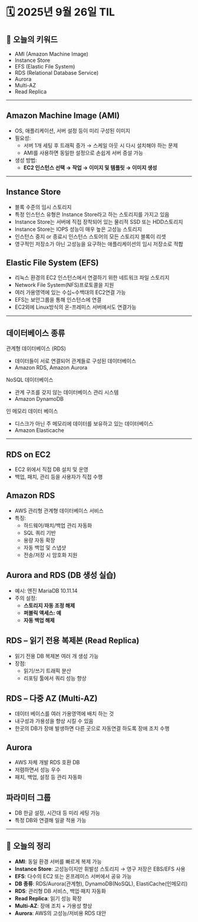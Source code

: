 # 🗓️ 2025년 9월 26일 TIL

## 🔑 오늘의 키워드
- AMI (Amazon Machine Image)
- Instance Store
- EFS (Elastic File System)
- RDS (Relational Database Service)
- Aurora
- Multi-AZ
- Read Replica

---

## Amazon Machine Image (AMI)
- OS, 애플리케이션, 서버 설정 등이 미리 구성된 이미지
- 필요성:
    - 서버 1개 세팅 후 트래픽 증가 → 스케일 아웃 시 다시 설치해야 하는 문제
    - AMI를 사용하면 동일한 설정으로 손쉽게 서버 증설 가능
- 생성 방법:
    - **EC2 인스턴스 선택 → 작업 → 이미지 및 템플릿 → 이미지 생성**

---

## Instance Store
- 블록 수준의 임시 스토리지
- 특정 인스턴스 유형은 Instance Store라고 하는 스토리지를 가지고 있음
- Instance Store는 서버에 직접 장착되어 있는 물리적 SSD 또는 HDD스토리지
- Instance Store는 IOPS 성능이 매우 높은 고성능 스토리지
- 인스턴스 중지 or 종료시 인스턴스 스토어의 모든 스토리지 블록이 리셋
- 영구적인 저장소가 아닌 고성능을 요구하는 애플리케이션의 임시 저장소로 적합

## Elastic File System (EFS)
- 리눅스 환경의 EC2 인스턴스에서 연결하기 위한 네트워크 파일 스토리지
- Network File System(NFS)프로토콜을 지원
- 여러 가용영역에 있는 수십~수백대의 EC2연결 가능
- EFS는 보안그룹을 통해 인스턴스에 연결
- EC2외에 Linux방식의 온-프레미스 서버에서도 연결가능

---

## 데이터베이스 종류

관계형 데이터베이스 (RDS)
- 데이터들이 서로 연결되어 관계들로 구성된 데이터베이스
- Amazon RDS, Amazon Aurora

NoSQL 데이터베이스
- 관계 구조를 갖지 않는 데이터베이스 관리 시스템
- Amazon DynamoDB

인 메모리 데이터 베이스
- 디스크가 아닌 주 메모리에 데이터를 보유하고 있는 데이터베이스
- Amazon Elasticache

---

## RDS on EC2
- EC2 위에서 직접 DB 설치 및 운영
- 백업, 패치, 관리 등을 사용자가 직접 수행

## Amazon RDS
- AWS 관리형 관계형 데이터베이스 서비스
- 특징:
    - 하드웨어/패치/백업 관리 자동화
    - SQL 쿼리 기반
    - 용량 자동 확장
    - 자동 백업 및 스냅샷
    - 전송/저장 시 암호화 지원


## Aurora and RDS (DB 생성 실습)
- 예시: 엔진 MariaDB 10.11.14
- 주의 설정:
    - **스토리지 자동 조정 해제**
    - **퍼블릭 액세스: 예**
    - **자동 백업 해제**


## RDS – 읽기 전용 복제본 (Read Replica)
- 읽기 전용 DB 복제본 여러 개 생성 가능
- 장점:
    - 읽기/쓰기 트래픽 분산
    - 리포팅 툴에서 쿼리 성능 향상


## RDS – 다중 AZ (Multi-AZ)
- 데이터 베이스를 여러 가용영역에 배치 하는 것
- 내구성과 가용성을 향상 시킬 수 있음
- 한곳의 DB가 장애 발생하면 다른 곳으로 자동연결 하도록 장애 조치 수행

## Aurora
- AWS 자체 개발 RDS 호환 DB
- 저렴하면서 성능 우수
- 패치, 백업, 설정 등 관리 자동화

## 파라미터 그룹
- DB 한글 설정, 시간대 등 미리 세팅 가능
- 특정 DB와 연결해 일괄 적용 가능

---

## 📝 오늘의 정리
- **AMI**: 동일 환경 서버를 빠르게 복제 가능
- **Instance Store**: 고성능이지만 휘발성 스토리지 → 영구 저장은 EBS/EFS 사용
- **EFS**: 다수의 EC2 또는 온프레미스 서버에서 공유 가능
- **DB 종류**: RDS/Aurora(관계형), DynamoDB(NoSQL), ElastiCache(인메모리)
- **RDS**: 관리형 DB 서비스, 백업·패치 자동화
- **Read Replica**: 읽기 성능 확장
- **Multi-AZ**: 장애 조치 + 가용성 향상
- **Aurora**: AWS의 고성능/저비용 RDS 대안


